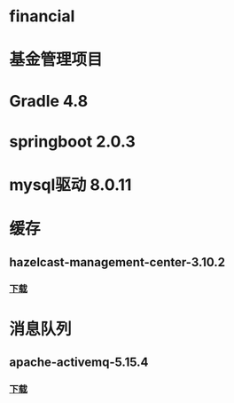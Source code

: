# financial
# 基金管理项目
# Gradle 4.8
# springboot 2.0.3
# mysql驱动 8.0.11

# 缓存
## hazelcast-management-center-3.10.2
### [下载](https://download.hazelcast.com/management-center/hazelcast-management-center-3.10.2.zip)

# 消息队列
## apache-activemq-5.15.4
### [下载](http://mirrors.hust.edu.cn/apache//activemq/5.15.4/apache-activemq-5.15.4-bin.zip)
